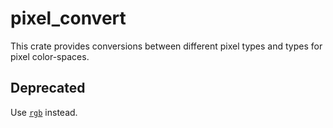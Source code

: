 # pixel_convert

This crate provides conversions between different pixel types and types for
pixel color-spaces.

## Deprecated

Use [`rgb`](https://docs.rs/rgb) instead.
